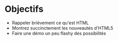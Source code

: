 Objectifs
=========

- Rappeler brièvement ce qu'est HTML
- Montrez succinctement les nouveautés d'HTML5
- Faire une démo un peu flashy des possibilités

